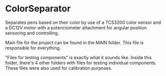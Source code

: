# ColorSeparator
Separates pens based on their color by use of a TCS3200 color sensor and a DC12V motor with a potenciometer attachment for angular position sensoring and controlling.

Main file for the project can be found in the MAIN folder. This file is responsible for everything.

"Files for testing components" is exactly what it sounds like. Inside this folder, there's 4 other folders with files for testing individual components. These files were also used for calibration purposes. 
